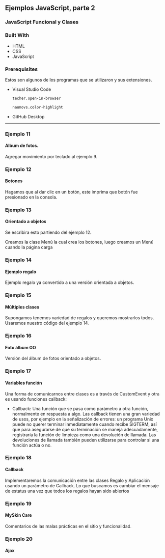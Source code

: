 <!-- ABOUT THE PROJECT -->
## Ejemplos JavaScript, parte 2

### JavaScript Funcional y Clases

### Built With

* HTML
* CSS
* JavaScript

### Prerequisites

Estos son algunos de los programas que se utilizaron y sus extensiones.

* Visual Studio Code
  ```sh
  techer.open-in-browser
  ```
  ```sh
  naumovs.color-highlight
  ```
  
* GitHub Desktop
  
-----

### Ejemplo 11

#### Album de fotos.

Agregar movimiento por teclado al ejemplo 9.


### Ejemplo 12

#### Botones

Hagamos que al dar clic en un botón, este imprima que botón fue presionado en la consola.

### Ejemplo 13

#### Orientado a objetos

Se escribira esto partiendo del ejemplo 12.

Creamos la clase Menú la cual crea los botones, luego creamos un Menú cuando la página carga

### Ejemplo 14

#### Ejemplo regalo

Ejemplo regalo ya convertido a una versión orientada a objetos.

### Ejemplo 15

#### Múltiples clases

Supongamos tenemos variedad de regalos y queremos mostrarlos todos. Usaremos nuestro código del ejemplo 14.

### Ejemplo 16

#### Foto álbum OO

Versión del álbum de fotos orientado a objetos.

### Ejemplo 17

#### Variables función

Una forma de comunicarnos entre clases es a través de CustomEvent y otra es
usando funciones callback:
- Callback: Una función que se pasa como parámetro a otra función, normalmente
en respuesta a algo.
Las callback tienen una gran variedad de usos, por ejemplo en la señalización de
errores: un programa Unix puede no querer terminar inmediatamente cuando recibe
SIGTERM, así que para asegurarse de que su terminación se maneja
adecuadamente, registraría la función de limpieza como una devolución de llamada.
Las devoluciones de llamada también pueden utilizarse para controlar si una función
actúa o no.

### Ejemplo 18

#### Callback

Implementaremos la comunicación entre las clases Regalo y Aplicación usando un
parámetro de Callback. Lo que buscamos es cambiar el mensaje de estatus una vez que
todos los regalos hayan sido abiertos

### Ejemplo 19

#### MySkin Care

Comentarios de las malas prácticas en el sitio y funcionalidad.

### Ejemplo 20

#### Ajax
